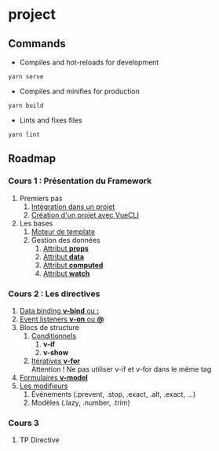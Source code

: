 # project

## Commands
- Compiles and hot-reloads for development
```
yarn serve
```

- Compiles and minifies for production
```
yarn build
```

- Lints and fixes files
```
yarn lint
```

## Roadmap

### Cours 1 : Présentation du Framework
1) Premiers pas
   1) [Intégration dans un projet](https://vuejs.org/v2/guide/index.html)
   2) [Création d'un projet avec VueCLI](https://cli.vuejs.org/guide/)
2) Les bases
   1) [Moteur de template](https://vuejs.org/v2/guide/syntax.html)
   2) Gestion des données
      1) [Attribut **props**](https://vuejs.org/v2/api/#props)
      2) [Attribut **data**](https://vuejs.org/v2/api/#data)
      3) [Attribut **computed**](https://vuejs.org/v2/api/#computed)
      4) [Attribut **watch**](https://vuejs.org/v2/api/#watch)

### Cours 2 : Les directives
1) [Data binding **v-bind** ou **:**](https://vuejs.org/v2/api/#v-bind)
2) [Event listeners **v-on** ou **@**](https://vuejs.org/v2/api/#v-on)
3) Blocs de structure
   1) [Conditionnels](https://vuejs.org/v2/guide/conditional.html)
      1) **v-if**
      2) **v-show**
   2) [Itératives **v-for**](https://vuejs.org/v2/guide/list.html)   
   Attention ! Ne pas utiliser v-if et v-for dans le même tag
4) [Formulaires **v-model**](https://vuejs.org/v2/guide/forms.html)
5) [Les modifieurs](https://vuejs.org/v2/guide/syntax.html#Modifiers)
   1) Événements (.prevent, .stop, .exact, .alt, .exact, ...)
   2) Modèles (.lazy, .number, .trim)

### Cours 3
1) TP Directive